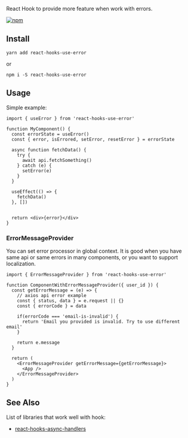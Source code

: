 
React Hook to provide more feature when work with errors.

[![npm](https://img.shields.io/npm/v/react-hooks-use-error)](https://www.npmjs.com/package/react-hooks-use-error)

## Install

``yarn add react-hooks-use-error``

or 

```npm i -S react-hooks-use-error```


## Usage

Simple example:

```tsx
import { useError } from 'react-hooks-use-error'

function MyComponent() {
  const errorState = useError()
  const { error, isErrored, setError, resetError } = errorState
    
  async function fetchData() {
    try {
      await api.fetchSomething()
    } catch (e) {
      setError(e)
    }
  }
    
  useEffect(() => {
    fetchData()
  }, [])


  return <div>{error}</div>
}
```



### ErrorMessageProvider 

You can set error processor in global context.
It is good when you have same api or same errors in many components, or
you want to support localization.

```tsx
import { ErrorMessageProvider } from 'react-hooks-use-error'

function ComponentWithErrorMessageProvider({ user_id }) {
  const getErrorMessage = (e) => {
    // axios api error example
    const { status, data } = e.request || {}
    const { errorCode } = data

    if(errorCode === 'email-is-invalid') {
      return 'Email you provided is invalid. Try to use different email'
    }

    return e.message
  }
    
  return (
    <ErrorMessageProvider getErrorMessage={getErrorMessage}>
      <App /> 
    </ErrorMessageProvider>
  ) 
}
```


## See Also

List of libraries that work well with hook:

- [react-hooks-async-handlers](https://www.npmjs.com/package/react-hooks-async-handlers)
